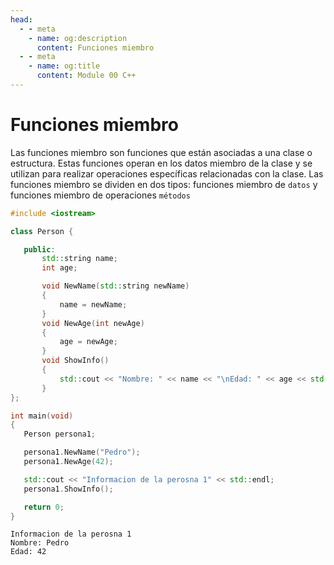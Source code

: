 ```yaml
---
head:
  - - meta
    - name: og:description
      content: Funciones miembro
  - - meta
    - name: og:title
      content: Module 00 C++
---
```

<script setup lang="ts">
import Woaos from '@theme/components/categoria.vue';

</script>

# Funciones miembro

 Las funciones miembro son funciones que están asociadas a una clase o estructura. Estas funciones operan en los datos miembro de la clase y se utilizan para realizar operaciones específicas relacionadas con la clase. Las funciones miembro se dividen en dos tipos: funciones miembro de `datos` y funciones miembro de operaciones `métodos`

 ```cpp
 #include <iostream>

class Person {

	public:
		std::string name;
		int age;

		void NewName(std::string newName)
		{
			name = newName;
		}
		void NewAge(int newAge)
		{
			age = newAge;
		}
		void ShowInfo()
		{
			std::cout << "Nombre: " << name << "\nEdad: " << age << std::endl;
		}
};

int main(void)
{
	Person persona1;

	persona1.NewName("Pedro");
	persona1.NewAge(42);

	std::cout << "Informacion de la perosna 1" << std::endl;
	persona1.ShowInfo();

	return 0;
}
 ```
```
Informacion de la perosna 1
Nombre: Pedro
Edad: 42
```